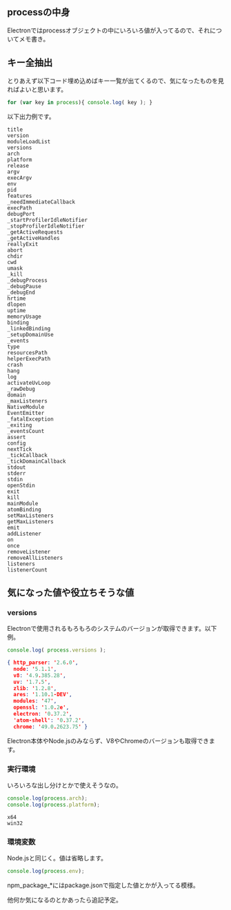 ## processの中身

Electronではprocessオブジェクトの中にいろいろ値が入ってるので、それについてメモ書き。

## キー全抽出

とりあえず以下コード埋め込めばキー一覧が出てくるので、気になったものを見ればよいと思います。

```js
for (var key in process){ console.log( key ); }
```

以下出力例です。

```
title
version
moduleLoadList
versions
arch
platform
release
argv
execArgv
env
pid
features
_needImmediateCallback
execPath
debugPort
_startProfilerIdleNotifier
_stopProfilerIdleNotifier
_getActiveRequests
_getActiveHandles
reallyExit
abort
chdir
cwd
umask
_kill
_debugProcess
_debugPause
_debugEnd
hrtime
dlopen
uptime
memoryUsage
binding
_linkedBinding
_setupDomainUse
_events
type
resourcesPath
helperExecPath
crash
hang
log
activateUvLoop
_rawDebug
domain
_maxListeners
NativeModule
EventEmitter
_fatalException
_exiting
_eventsCount
assert
config
nextTick
_tickCallback
_tickDomainCallback
stdout
stderr
stdin
openStdin
exit
kill
mainModule
atomBinding
setMaxListeners
getMaxListeners
emit
addListener
on
once
removeListener
removeAllListeners
listeners
listenerCount
```

## 気になった値や役立ちそうな値

### versions

Electronで使用されるもろもろのシステムのバージョンが取得できます。以下例。

```js
console.log( process.versions );
```

```json
{ http_parser: '2.6.0',
  node: '5.1.1',
  v8: '4.9.385.28',
  uv: '1.7.5',
  zlib: '1.2.8',
  ares: '1.10.1-DEV',
  modules: '47',
  openssl: '1.0.2e',
  electron: '0.37.2',
  'atom-shell': '0.37.2',
  chrome: '49.0.2623.75' }
```

Electron本体やNode.jsのみならず、V8やChromeのバージョンも取得できます。

### 実行環境

いろいろな出し分けとかで使えそうなの。

```js
console.log(process.arch);
console.log(process.platform);
```

```
x64
win32
```

### 環境変数

Node.jsと同じく。値は省略します。

```js
console.log(process.env);
```

npm_package_*にはpackage.jsonで指定した値とかが入ってる模様。

他何か気になるのとかあったら追記予定。
